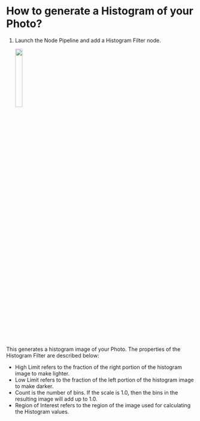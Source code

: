 # How to generate a Histogram of your Photo?

1. Launch the Node Pipeline and add a Histogram Filter node.

   <img src="https://user-images.githubusercontent.com/47021297/188025633-ad1e164d-3ec2-4051-8fc4-c8a8ffdccf03.jpeg" width="20%" height="20%">

This generates a histogram image of your Photo. The properties of the Histogram Filter are described below:

* High Limit refers to the fraction of the right portion of the histogram image to make lighter. 
* Low Limit refers to the fraction of the left portion of the histogram image to make darker. 
* Count is the number of bins. If the scale is 1.0, then the bins in the resulting image will add up to 1.0.
* Region of Interest refers to the region of the image used for calculating the Histogram values.


